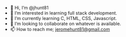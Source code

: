 - 👋 Hi, I’m @jhunt81
- 👀 I’m interested in learning full stack development. 
- 🌱 I’m currently learning C, HTML, CSS, Javascript.
- 💞️ I’m looking to collaborate on whatever is available. 
- 📫 How to reach me; jeromehunt81@gmail.com

<!---
jhunt81/jhunt81 is a ✨ special ✨ repository because its `README.md` (this file) appears on your GitHub profile.
You can click the Preview link to take a look at your changes.
--->
